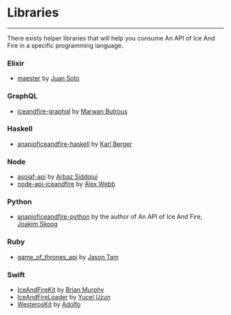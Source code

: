 # Libraries
- - -

There exists helper libraries that will help you consume An API of Ice And Fire in a specific programming language.

<a name="library-elixir"></a>
### Elixir
* [maester](https://github.com/sotojuan/maester) by [Juan Soto](https://github.com/sotojuan)

<a name="library-graphql"></a>
### GraphQL
* [iceandfire-graphql](https://github.com/afram/iceandfire-graphql) by [Marwan Butrous](https://github.com/afram)

<a name="library-haskell"></a>
### Haskell
* [anapioficeandfire-haskell](https://github.com/kberger/anapioficeandfire-haskell) by [Karl Berger](https://github.com/kberger)

<a name="library-node"></a>
### Node
* [asoiaf-api](https://github.com/arbazsiddiqui/A-song-of-ice-and-fire-API) by [Arbaz Siddqiui](https://github.com/arbazsiddiqui)
* [node-api-iceandfire](https://github.com/alexwebb2/node-api-iceandfire) by [Alex Webb](http://alexwebb.info/)

<a name="library-python"></a>
### Python
* [anapioficeandfire-python](https://github.com/joakimskoog/anapioficeandfire-python) by the author of An API of Ice And Fire, [Joakim Skoog](http://joakimskoog.me/)

<a name="library-ruby"></a>
### Ruby
* [game_of_thrones_api](https://github.com/jzntam/game_of_thrones_api) by [Jason Tam](https://github.com/jzntam)

<a name="library-swift"></a>
### Swift
* [IceAndFireKit](https://github.com/murphb52/IceAndFireKit) by [Brian Murphy](https://github.com/murphb52)
* [IceAndFireLoader](https://github.com/ujell/IceAndFireLoader) by [Yucel Uzun](https://github.com/ujell)
* [WesterosKit](https://github.com/fitomad/WesterosKit) by [Adolfo](https://github.com/fitomad)
